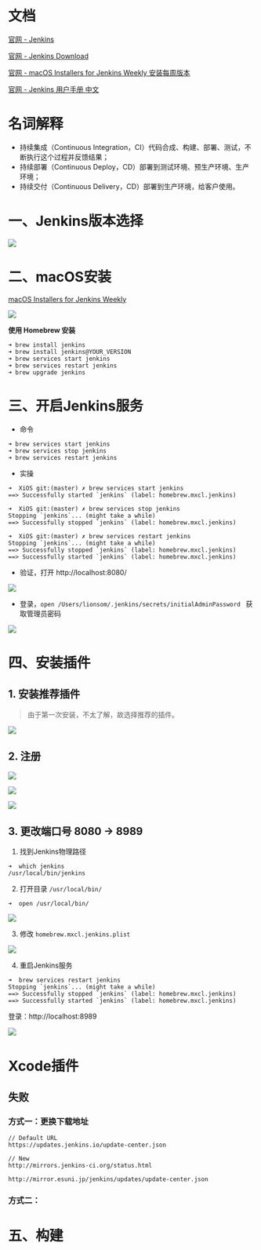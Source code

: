 

# 文档

[官网 - Jenkins](https://www.jenkins.io/)

[官网 - Jenkins Download](https://www.jenkins.io/download/)

[官网 - macOS Installers for Jenkins Weekly 安装每周版本 ](https://www.jenkins.io/download/weekly/macos/)

[官网 - Jenkins 用户手册 中文](https://www.jenkins.io/zh/doc/)



# 名词解释

* 持续集成（Continuous Integration，CI）代码合成、构建、部署、测试，不断执行这个过程并反馈结果；
* 持续部署（Continuous Deploy，CD）部署到测试环境、预生产环境、生产环境；
* 持续交付（Continuous Delivery，CD）部署到生产环境，给客户使用。



# 一、Jenkins版本选择

![](media_Jenkins/001.jpg)



# 二、macOS安装

[macOS Installers for Jenkins Weekly ](https://www.jenkins.io/download/weekly/macos/)



![](media_Jenkins/002.jpg)



**使用 Homebrew 安装**

```
➜ brew install jenkins
➜ brew install jenkins@YOUR_VERSION
➜ brew services start jenkins
➜ brew services restart jenkins
➜ brew upgrade jenkins
```



# 三、开启Jenkins服务

* 命令

```
➜ brew services start jenkins
➜ brew services stop jenkins
➜ brew services restart jenkins
```

* 实操

```
➜  XiOS git:(master) ✗ brew services start jenkins
==> Successfully started `jenkins` (label: homebrew.mxcl.jenkins)

➜  XiOS git:(master) ✗ brew services stop jenkins
Stopping `jenkins`... (might take a while)
==> Successfully stopped `jenkins` (label: homebrew.mxcl.jenkins)

➜  XiOS git:(master) ✗ brew services restart jenkins
Stopping `jenkins`... (might take a while)
==> Successfully stopped `jenkins` (label: homebrew.mxcl.jenkins)
==> Successfully started `jenkins` (label: homebrew.mxcl.jenkins)
```

* 验证，打开 http://localhost:8080/ 

![](media_Jenkins/003.jpg)

* 登录，`open /Users/lionsom/.jenkins/secrets/initialAdminPassword ` 获取管理员密码

![](media_Jenkins/004.jpg)



# 四、安装插件

## 1. 安装推荐插件

> 由于第一次安装，不太了解，故选择推荐的插件。

![](media_Jenkins/005.jpg)





## 2. 注册

![](media_Jenkins/006.jpg)

![](media_Jenkins/007.jpg)

![](media_Jenkins/008.jpg)



## 3. 更改端口号 8080 -> 8989

1. 找到Jenkins物理路径

```
➜  which jenkins
/usr/local/bin/jenkins
```

2. 打开目录 `/usr/local/bin/` 

```
➜  open /usr/local/bin/
```

![](media_Jenkins/009.jpg)

3. 修改 `homebrew.mxcl.jenkins.plist` 

![](media_Jenkins/010.jpg)

4. 重启Jenkins服务

```
➜  brew services restart jenkins
Stopping `jenkins`... (might take a while)
==> Successfully stopped `jenkins` (label: homebrew.mxcl.jenkins)
==> Successfully started `jenkins` (label: homebrew.mxcl.jenkins)
```

登录：http://localhost:8989

![](media_Jenkins/011.jpg)

# Xcode插件



## 失败

### 方式一：更换下载地址

```
// Default URL
https://updates.jenkins.io/update-center.json

// New
http://mirrors.jenkins-ci.org/status.html

http://mirror.esuni.jp/jenkins/updates/update-center.json
```

### 方式二：







# 五、构建


















